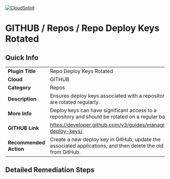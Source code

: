 [![CloudSploit](https://cloudsploit.com/img/logo-new-big-text-100.png "CloudSploit")](https://cloudsploit.com)

# GITHUB / Repos / Repo Deploy Keys Rotated

## Quick Info

| | |
|-|-|
| **Plugin Title** | Repo Deploy Keys Rotated |
| **Cloud** | GITHUB |
| **Category** | Repos |
| **Description** | Ensures deploy keys associated with a repository are rotated regularly. |
| **More Info** | Deploy keys can have significant access to a repository and should be rotated on a regular basis. |
| **GITHUB Link** | https://developer.github.com/v3/guides/managing-deploy-keys/ |
| **Recommended Action** | Create a new deploy key in GitHub, update the associated applications, and then delete the old key from GitHub. |

## Detailed Remediation Steps

